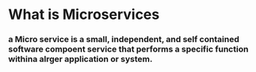 # What is Microservices

### a Micro service is a small, independent, and self contained software compoent service that performs a specific function withina alrger application or system.
